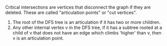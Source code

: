 Critical intersections are vertices that disconnect the graph if they are deleted. These are called "articulation points"
or "cut vertices".

1. The root of the DFS tree is an articulation if it has two or more children.
2. Any other internal vertex v in the DFS tree, if it has a subtree rooted at a child of v that does not have an edge
which climbs 'higher' than v, then v is an articulation point.